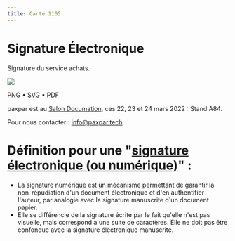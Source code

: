 ```yaml
---
title: Carte 1105
---
```


# Signature Électronique

Signature du service achats.


![](https://media.paxpar.tech/ludi/card_1105_recto.png)

[PNG](https://media.paxpar.tech/ludi/card_1105_recto.png) • [SVG](https://media.paxpar.tech/ludi/card_1105_recto.svg) • [PDF](https://media.paxpar.tech/ludi/card_1105_recto.pdf)

paxpar est au [Salon Documation](https://www.documation.fr/info_societe/527/paxpartech.html), ces 22, 23 et 24 mars 2022 : Stand A84.

Pour nous contacter : info@paxpar.tech

# Définition pour une "[signature électronique (ou numérique)](https://fr.wikipedia.org/wiki/Signature_num%C3%A9rique)" :
  - La signature numérique est un mécanisme permettant de garantir la non-répudiation d'un document électronique et d'en authentifier l'auteur, par analogie avec la signature manuscrite d'un document papier.
  - Elle se différencie de la signature écrite par le fait qu'elle n'est pas visuelle, mais correspond à une suite de caractères. Elle ne doit pas être confondue avec la signature électronique manuscrite.


